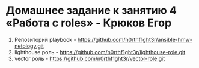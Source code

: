 # Домашнее задание к занятию 4 «Работа с roles» - Крюков Егор

1. Репозиторий playbook - https://github.com/n0rthf1ght3r/ansible-hmw-netology.git
2. lighthouse роль - https://github.com/n0rthf1ght3r/lighthouse-role.git
3. vector роль - https://github.com/n0rthf1ght3r/vector-role.git
